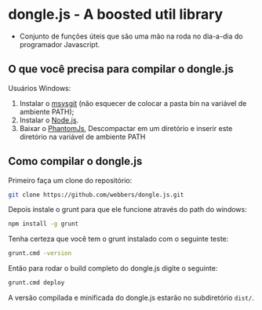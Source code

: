 dongle.js - A boosted util library
===================================
* Conjunto de funções úteis que são uma mão na roda no dia-a-dia do programador Javascript.

O que você precisa para compilar o dongle.js
--------------------------------------------
Usuários Windows:

1. Instalar o [msysgit](https://code.google.com/p/msysgit/) (não esquecer de colocar a pasta bin na variável de ambiente PATH);
2. Instalar o [Node.js](http://nodejs.org/).
3. Baixar o [PhantomJs](http://phantomjs.org/download.html), Descompactar em um diretório e inserir este diretório na variável de ambiente PATH

Como compilar o dongle.js
----------------------------

Primeiro faça um clone do repositório:

```bash
git clone https://github.com/webbers/dongle.js.git
```

Depois instale o grunt para que ele funcione através do path do windows:
```bash
npm install -g grunt
```

Tenha certeza que você tem o grunt instalado com o seguinte teste:

```bash
grunt.cmd -version
```

Então para rodar o build completo do dongle.js digite o seguinte:

```bash
grunt.cmd deploy
```

A versão compilada e minificada do dongle.js estarão no subdiretório `dist/`.